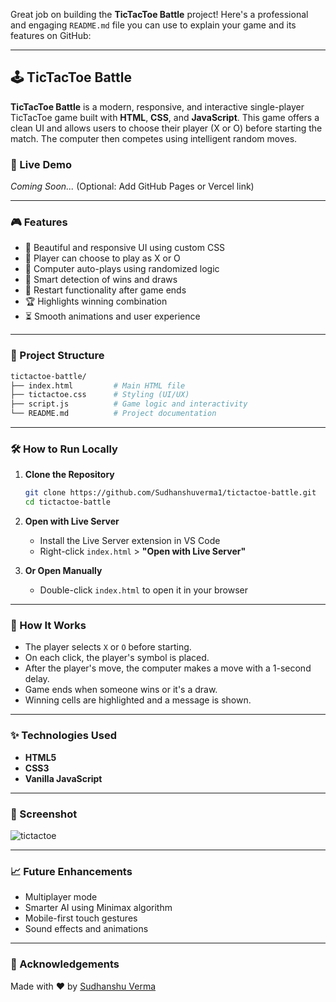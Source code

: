 Great job on building the **TicTacToe Battle** project! Here's a professional and engaging `README.md` file you can use to explain your game and its features on GitHub:

---

## 🕹️ TicTacToe Battle

**TicTacToe Battle** is a modern, responsive, and interactive single-player TicTacToe game built with **HTML**, **CSS**, and **JavaScript**. This game offers a clean UI and allows users to choose their player (X or O) before starting the match. The computer then competes using intelligent random moves.

### 🚀 Live Demo

*Coming Soon...* (Optional: Add GitHub Pages or Vercel link)

---

### 🎮 Features

* 🎨 Beautiful and responsive UI using custom CSS
* 👤 Player can choose to play as X or O
* 🤖 Computer auto-plays using randomized logic
* 🧠 Smart detection of wins and draws
* 🔁 Restart functionality after game ends
* 🏆 Highlights winning combination
* ⏳ Smooth animations and user experience

---

### 📂 Project Structure

```bash
tictactoe-battle/
├── index.html         # Main HTML file
├── tictactoe.css      # Styling (UI/UX)
├── script.js          # Game logic and interactivity
└── README.md          # Project documentation
```

---

### 🛠️ How to Run Locally

1. **Clone the Repository**

   ```bash
   git clone https://github.com/Sudhanshuverma1/tictactoe-battle.git
   cd tictactoe-battle
   ```

2. **Open with Live Server**

   * Install the Live Server extension in VS Code
   * Right-click `index.html` > **"Open with Live Server"**

3. **Or Open Manually**

   * Double-click `index.html` to open it in your browser

---

### 🧩 How It Works

* The player selects `X` or `O` before starting.
* On each click, the player's symbol is placed.
* After the player's move, the computer makes a move with a 1-second delay.
* Game ends when someone wins or it's a draw.
* Winning cells are highlighted and a message is shown.

---

### ✨ Technologies Used

* **HTML5**
* **CSS3**
* **Vanilla JavaScript**

---

### 📸 Screenshot


![tictactoe](.png)


---

### 📈 Future Enhancements

* Multiplayer mode
* Smarter AI using Minimax algorithm
* Mobile-first touch gestures
* Sound effects and animations

---

### 🙌 Acknowledgements

Made with ❤️ by [Sudhanshu Verma](https://github.com/Sudhanshuverma1)
